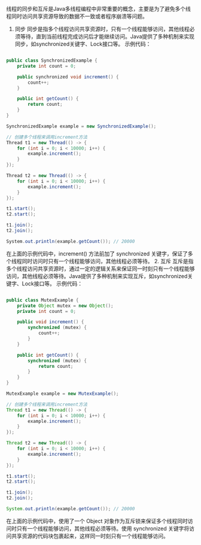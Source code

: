 线程的同步和互斥是Java多线程编程中非常重要的概念，主要是为了避免多个线程同时访问共享资源导致的数据不一致或者程序崩溃等问题。 
1. 同步 同步是指多个线程访问共享资源时，只有一个线程能够访问，其他线程必须等待，直到当前线程完成访问后才能继续访问。Java提供了多种机制来实现同步，如synchronized关键字、Lock接口等。 示例代码：

```csharp

public class SynchronizedExample {
    private int count = 0;

    public synchronized void increment() {
        count++;
    }

    public int getCount() {
        return count;
    }
}

SynchronizedExample example = new SynchronizedExample();

// 创建多个线程来调用increment方法
Thread t1 = new Thread(() -> {
    for (int i = 0; i < 10000; i++) {
        example.increment();
    }
});

Thread t2 = new Thread(() -> {
    for (int i = 0; i < 10000; i++) {
        example.increment();
    }
});

t1.start();
t2.start();

t1.join();
t2.join();

System.out.println(example.getCount()); // 20000
```

在上面的示例代码中，increment() 方法前加了 synchronized 关键字，保证了多个线程同时访问时只有一个线程能够访问，其他线程必须等待。 
2. 互斥 互斥是指多个线程访问共享资源时，通过一定的逻辑关系来保证同一时刻只有一个线程能够访问，其他线程必须等待。Java提供了多种机制来实现互斥，如synchronized关键字、Lock接口等。 示例代码：

```java

public class MutexExample {
    private Object mutex = new Object();
    private int count = 0;

    public void increment() {
        synchronized (mutex) {
            count++;
        }
    }

    public int getCount() {
        synchronized (mutex) {
            return count;
        }
    }
}

MutexExample example = new MutexExample();

// 创建多个线程来调用increment方法
Thread t1 = new Thread(() -> {
    for (int i = 0; i < 10000; i++) {
        example.increment();
    }
});

Thread t2 = new Thread(() -> {
    for (int i = 0; i < 10000; i++) {
        example.increment();
    }
});

t1.start();
t2.start();

t1.join();
t2.join();

System.out.println(example.getCount()); // 20000
```

在上面的示例代码中，使用了一个 Object 对象作为互斥锁来保证多个线程同时访问时只有一个线程能够访问，其他线程必须等待。使用 synchronized 关键字将访问共享资源的代码块包裹起来，这样同一时刻只有一个线程能够访问。